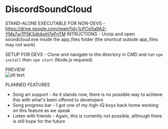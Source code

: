 # DiscordSoundCloud

STAND-ALONE EXECUTABLE FOR NON-DEVS - 
https://drive.google.com/open?id=1cPCp5a9A2-YMs7w7P5K3djtAqH7ePnTM
INTRUCTIONS - Unzip and open soundcloud.exe inside the app_files folder (the shortcut outside app_files may not work)

SETUP FOR DEVS - Clone and navigate to the directory in CMD and run 
```npm install```
then
```npm start``` (Node.js required)
 
PREVIEW                                            
![alt text](https://i.imgur.com/ISYXzh0.png)

PLANNED FEATURES
- Song art support - As it stands now, there is no possible way to achieve this with what's been offered to developers
- Song progress bar - I got one of my high-IQ boys back home working on this feature as we speak
- Listen with friends - Again, this is currently not possible, although there is still hope for the future

